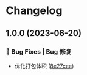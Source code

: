 # Changelog

## 1.0.0 (2023-06-20)


### 🐛 Bug Fixes | Bug 修复

* 优化打包体积 ([8e27cee](https://github.com/UzumakiHan/hfex-list/commit/8e27cee49bdc9fc489a0550a6fc718045a227a2a))

